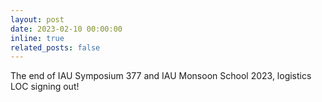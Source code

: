 ```yaml
---
layout: post
date: 2023-02-10 00:00:00
inline: true
related_posts: false
---
```


The end of IAU Symposium 377 and IAU Monsoon School 2023, logistics LOC signing out!
